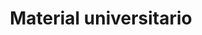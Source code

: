 ---
title: Material universitario
description: Para una mayor igualdad de oportunidades
background: "images/bg.jpg"
logo:   "images/logo.png"   
---